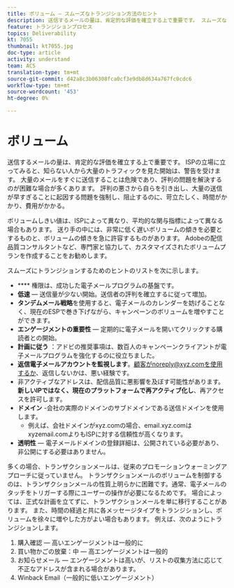```yaml
---
title: ボリューム — スムーズなトランジション方法のヒント
description: 送信するメールの量は、肯定的な評価を確立する上で重要です。 スムーズなトランジションを実現する方法を学びます。
feature: トランジションプロセス
topics: Deliverability
kt: 7055
thumbnail: kt7055.jpg
doc-type: article
activity: understand
team: ACS
translation-type: tm+mt
source-git-commit: d42a8c3b06308fca0cf3e9db8d634a767fc0cdc6
workflow-type: tm+mt
source-wordcount: '453'
ht-degree: 0%

---
```



# ボリューム

送信するメールの量は、肯定的な評価を確立する上で重要です。 ISPの立場に立ってみると、知らない人から大量のトラフィックを見た開始は、警告を受けます。 大量のメールをすぐに送信することは危険であり、評判の問題を解決するのが困難な場合が多くあります。 評判の悪さから自らを引き出し、大量の送信が早すぎることに起因する問題を強制し、阻止するのに、苛立たしく、時間がかかり、費用がかかる。

ボリュームしきい値は、ISPによって異なり、平均的な関与指標によって異なる場合もあります。 送り手の中には、非常に低く遅いボリュームの傾きを必要とするものと、ボリュームの傾きを急に許容するものがあります。 Adobeの配信品質コンサルタントなど、専門家と協力して、カスタマイズされたボリュームプランを作成することをお勧めします。

スムーズにトランジションするためのヒントのリストを次に示します。

* **** 権限は、成功した電子メールプログラムの基盤です。
* **低速**  — 送信量が少ない開始。送信者の評判を確立するに従って増加。
* **タンデムメール戦略**&#x200B;を使用すると、電子メールのカレンダーを妨げることなく、現在のESPで巻き下げながら、キャンペーンのボリュームを増やすことができます。
* **エンゲージメントの重要性**  — 定期的に電子メールを開いてクリックする購読者との開始。
* **計画に従う** ：アドビの推奨事項は、数百人のキャンペーンクライアントが電子メールプログラムを強化するのに役立ちました。
* **返信電子メールアカウントを監視します**。顧客がnoreply@xyz.comを使用するか、返信しないかは、悪い経験です。
* 非アクティブなアドレスは、配信品質に悪影響を及ぼす可能性があります。 **新しいIPではなく、現在のプラットフォームで再アクティブ化し**、再アクセスを許可します。
* **ドメイン** -会社の実際のドメインのサブドメインである送信ドメインを使用します。
   * 例えば、会社ドメインがxyz.comの場合、email.xyz.comはxyzemail.comよりもISPに対する信頼性が高くなります。
* **透明性**  — 電子メールドメインの登録詳細は、公開されている必要があり、非公開にする必要はありません。

多くの場合、トランザクションメールは、従来のプロモーションウォーミングアプローチに従っていません。 トランザクションメールのボリュームを制御するのは、トランザクションメールの性質上明らかに困難です。通常、電子メールのタッチをトリガーする際にユーザーの操作が必要になるためです。 場合によっては、正式な計画を立てずに、トランザクションメールを単に移行することがあります。 また、時間の経過と共に各メッセージタイプをトランジションし、ボリュームを徐々に増やした方がよい場合もあります。 例えば、次のようにトランジションします。

1. 購入確認 — 高いエンゲージメントは一般的に
2. 買い物かごの放棄：中 — 高エンゲージメントは一般的
3. お知らせメール — エンゲージメントは高いが、リストの収集方法に応じて不正なアドレスが含まれる場合があります。
4. Winback Email（一般的に低いエンゲージメント）
